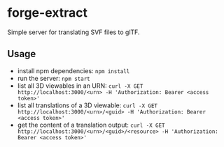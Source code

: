 # forge-extract

Simple server for translating SVF files to glTF.

## Usage

- install npm dependencies: `npm install`
- run the server: `npm start`
- list all 3D viewables in an URN: `curl -X GET http://localhost:3000/<urn> -H 'Authorization: Bearer <access token>'`
- list all translations of a 3D viewable: `curl -X GET http://localhost:3000/<urn>/<guid> -H 'Authorization: Bearer <access token>'`
- get the content of a translation output: `curl -X GET http://localhost:3000/<urn>/<guid>/<resource> -H 'Authorization: Bearer <access token>'`